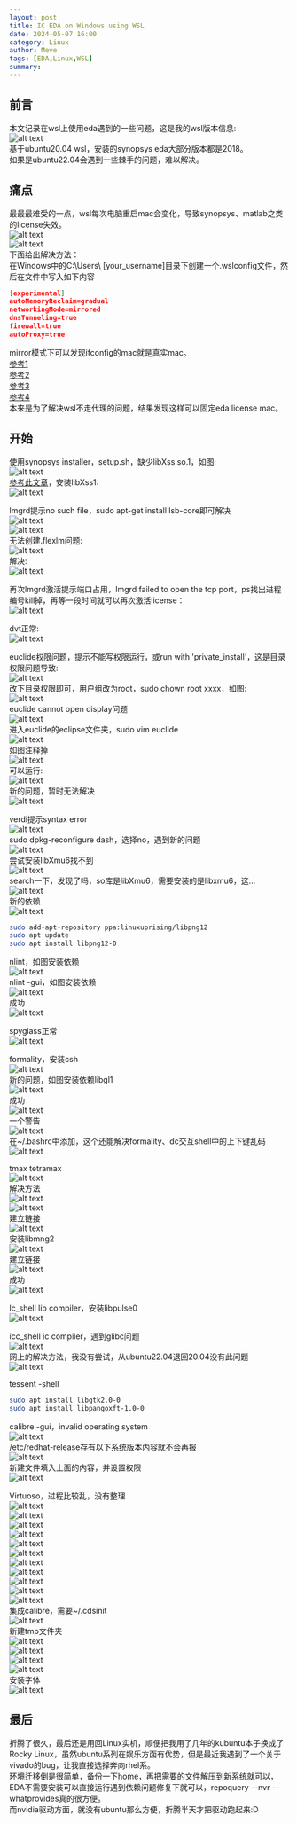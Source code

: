 ```yaml
---
layout: post
title: IC EDA on Windows using WSL
date: 2024-05-07 16:00
category: Linux
author: Meve
tags: [EDA,Linux,WSL]
summary: 
---
```


## 前言

本文记录在wsl上使用eda遇到的一些问题，这是我的wsl版本信息:<br>
![alt text](https://raw.githubusercontent.com/touchspeed/touchspeed.github.io/main/_posts/2024-05-07-ic-eda-on-windows-using-wsl/wsl.png)<br>
基于ubuntu20.04 wsl，安装的synopsys eda大部分版本都是2018。<br>
如果是ubuntu22.04会遇到一些棘手的问题，难以解决。

## 痛点

最最最难受的一点，wsl每次电脑重启mac会变化，导致synopsys、matlab之类的license失效。<br>
![alt text](https://raw.githubusercontent.com/touchspeed/touchspeed.github.io/main/_posts/2024-05-07-ic-eda-on-windows-using-wsl/lm1.png)<br>
![alt text](https://raw.githubusercontent.com/touchspeed/touchspeed.github.io/main/_posts/2024-05-07-ic-eda-on-windows-using-wsl/lm2.png)<br>
下面给出解决方法：<br>
在Windows中的C:\Users\ [your_username]目录下创建一个.wslconfig文件，然后在文件中写入如下内容

``` json
[experimental]
autoMemoryReclaim=gradual
networkingMode=mirrored
dnsTunneling=true
firewall=true
autoProxy=true
```
mirror模式下可以发现ifconfig的mac就是真实mac。<br>
[参考1](https://unix.stackexchange.com/questions/772303/machine-mac-address-with-ubuntu-on-top-of-wsl2)<br>
[参考2](https://github.com/microsoft/WSL/issues/5352)<br>
[参考3](https://github.com/microsoft/WSL/issues/5291)<br>
[参考4](https://github.com/microsoft/WSL/issues/10753)<br>
本来是为了解决wsl不走代理的问题，结果发现这样可以固定eda license mac。<br>

## 开始

使用synopsys installer，setup.sh，缺少libXss.so.1，如图:<br>
![alt text](https://raw.githubusercontent.com/touchspeed/touchspeed.github.io/main/_posts/2024-05-07-ic-eda-on-windows-using-wsl/2.png)<br>
[参考此文章](https://www.cnblogs.com/taitai139/p/14046962.html)，安装libXss1:<br>
![alt text](https://raw.githubusercontent.com/touchspeed/touchspeed.github.io/main/_posts/2024-05-07-ic-eda-on-windows-using-wsl/3.png)<br>

lmgrd提示no such file，sudo apt-get install lsb-core即可解决<br>
![alt text](https://raw.githubusercontent.com/touchspeed/touchspeed.github.io/main/_posts/2024-05-07-ic-eda-on-windows-using-wsl/4.png)<br>
![alt text](https://raw.githubusercontent.com/touchspeed/touchspeed.github.io/main/_posts/2024-05-07-ic-eda-on-windows-using-wsl/lsb.png)<br>
无法创建.flexlm问题:<br>
![alt text](https://raw.githubusercontent.com/touchspeed/touchspeed.github.io/main/_posts/2024-05-07-ic-eda-on-windows-using-wsl/5.png)<br>
解决:<br>
![alt text](https://raw.githubusercontent.com/touchspeed/touchspeed.github.io/main/_posts/2024-05-07-ic-eda-on-windows-using-wsl/6.png)<br>

再次lmgrd激活提示端口占用，lmgrd failed to open the tcp port，ps找出进程编号kill掉，再等一段时间就可以再次激活license：<br>
![alt text](https://raw.githubusercontent.com/touchspeed/touchspeed.github.io/main/_posts/2024-05-07-ic-eda-on-windows-using-wsl/7.png)<br>

dvt正常:<br>
![alt text](https://raw.githubusercontent.com/touchspeed/touchspeed.github.io/main/_posts/2024-05-07-ic-eda-on-windows-using-wsl/dvt.png)<br>

euclide权限问题，提示不能写权限运行，或run with 'private_install'，这是目录权限问题导致:<br>
![alt text](https://raw.githubusercontent.com/touchspeed/touchspeed.github.io/main/_posts/2024-05-07-ic-eda-on-windows-using-wsl/euclide1.png)<br>
改下目录权限即可，用户组改为root，sudo chown root xxxx，如图:<br>
![alt text](https://raw.githubusercontent.com/touchspeed/touchspeed.github.io/main/_posts/2024-05-07-ic-eda-on-windows-using-wsl/euclide2.png)<br>
euclide cannot open display问题<br>
![alt text](https://raw.githubusercontent.com/touchspeed/touchspeed.github.io/main/_posts/2024-05-07-ic-eda-on-windows-using-wsl/euclide3.png)<br>
进入euclide的eclipse文件夹，sudo vim euclide<br>
![alt text](https://raw.githubusercontent.com/touchspeed/touchspeed.github.io/main/_posts/2024-05-07-ic-eda-on-windows-using-wsl/euclide4.png)<br>
如图注释掉<br>
![alt text](https://raw.githubusercontent.com/touchspeed/touchspeed.github.io/main/_posts/2024-05-07-ic-eda-on-windows-using-wsl/euclide5.png)<br>
可以运行:<br>
![alt text](https://raw.githubusercontent.com/touchspeed/touchspeed.github.io/main/_posts/2024-05-07-ic-eda-on-windows-using-wsl/euclide6.png)<br>
新的问题，暂时无法解决<br>
![alt text](https://raw.githubusercontent.com/touchspeed/touchspeed.github.io/main/_posts/2024-05-07-ic-eda-on-windows-using-wsl/euclide7.png)<br>

verdi提示syntax error<br>
![alt text](https://raw.githubusercontent.com/touchspeed/touchspeed.github.io/main/_posts/2024-05-07-ic-eda-on-windows-using-wsl/verdi1.png)<br>
sudo dpkg-reconfigure dash，选择no，遇到新的问题<br>
![alt text](https://raw.githubusercontent.com/touchspeed/touchspeed.github.io/main/_posts/2024-05-07-ic-eda-on-windows-using-wsl/verdi2.png)<br>
尝试安装libXmu6找不到<br>
![alt text](https://raw.githubusercontent.com/touchspeed/touchspeed.github.io/main/_posts/2024-05-07-ic-eda-on-windows-using-wsl/verdi3.png)<br>
search一下，发现了吗，so库是libXmu6，需要安装的是libxmu6，这...<br>
![alt text](https://raw.githubusercontent.com/touchspeed/touchspeed.github.io/main/_posts/2024-05-07-ic-eda-on-windows-using-wsl/verdi4.png)<br>
新的依赖<br>
![alt text](https://raw.githubusercontent.com/touchspeed/touchspeed.github.io/main/_posts/2024-05-07-ic-eda-on-windows-using-wsl/verdi5.png)<br>

``` bash
sudo add-apt-repository ppa:linuxuprising/libpng12
sudo apt update
sudo apt install libpng12-0
```

nlint，如图安装依赖<br>
![alt text](https://raw.githubusercontent.com/touchspeed/touchspeed.github.io/main/_posts/2024-05-07-ic-eda-on-windows-using-wsl/nlint.png)<br>
nlint -gui，如图安装依赖<br>
![alt text](https://raw.githubusercontent.com/touchspeed/touchspeed.github.io/main/_posts/2024-05-07-ic-eda-on-windows-using-wsl/nlint1.png)<br>
成功<br>
![alt text](https://raw.githubusercontent.com/touchspeed/touchspeed.github.io/main/_posts/2024-05-07-ic-eda-on-windows-using-wsl/nlint2.png)<br>

spyglass正常<br>
![alt text](https://raw.githubusercontent.com/touchspeed/touchspeed.github.io/main/_posts/2024-05-07-ic-eda-on-windows-using-wsl/sg.png)<br>

formality，安装csh<br>
![alt text](https://raw.githubusercontent.com/touchspeed/touchspeed.github.io/main/_posts/2024-05-07-ic-eda-on-windows-using-wsl/fm.png)<br>
新的问题，如图安装依赖libgl1<br>
![alt text](https://raw.githubusercontent.com/touchspeed/touchspeed.github.io/main/_posts/2024-05-07-ic-eda-on-windows-using-wsl/fm1.png)<br>
成功<br>
![alt text](https://raw.githubusercontent.com/touchspeed/touchspeed.github.io/main/_posts/2024-05-07-ic-eda-on-windows-using-wsl/fm2.png)<br>
一个警告<br>
![alt text](https://raw.githubusercontent.com/touchspeed/touchspeed.github.io/main/_posts/2024-05-07-ic-eda-on-windows-using-wsl/fm3.png)<br>
在~/.bashrc中添加，这个还能解决formality、dc交互shell中的上下键乱码<br>
![alt text](https://raw.githubusercontent.com/touchspeed/touchspeed.github.io/main/_posts/2024-05-07-ic-eda-on-windows-using-wsl/fm4.png)<br>

tmax tetramax<br>
![alt text](https://raw.githubusercontent.com/touchspeed/touchspeed.github.io/main/_posts/2024-05-07-ic-eda-on-windows-using-wsl/tmax.png)<br>
解决方法<br>
![alt text](https://raw.githubusercontent.com/touchspeed/touchspeed.github.io/main/_posts/2024-05-07-ic-eda-on-windows-using-wsl/tmax1.png)<br>
![alt text](https://raw.githubusercontent.com/touchspeed/touchspeed.github.io/main/_posts/2024-05-07-ic-eda-on-windows-using-wsl/tmax2.png)<br>
建立链接<br>
![alt text](https://raw.githubusercontent.com/touchspeed/touchspeed.github.io/main/_posts/2024-05-07-ic-eda-on-windows-using-wsl/tmax3.png)<br>
安装libmng2<br>
![alt text](https://raw.githubusercontent.com/touchspeed/touchspeed.github.io/main/_posts/2024-05-07-ic-eda-on-windows-using-wsl/tmax4.png)<br>
建立链接<br>
![alt text](https://raw.githubusercontent.com/touchspeed/touchspeed.github.io/main/_posts/2024-05-07-ic-eda-on-windows-using-wsl/tmax5.png)<br>
成功<br>
![alt text](https://raw.githubusercontent.com/touchspeed/touchspeed.github.io/main/_posts/2024-05-07-ic-eda-on-windows-using-wsl/tmax6.png)<br>

lc_shell lib compiler，安装libpulse0<br>
![alt text](https://raw.githubusercontent.com/touchspeed/touchspeed.github.io/main/_posts/2024-05-07-ic-eda-on-windows-using-wsl/lc.png)<br>

icc_shell ic compiler，遇到glibc问题<br>
![alt text](https://raw.githubusercontent.com/touchspeed/touchspeed.github.io/main/_posts/2024-05-07-ic-eda-on-windows-using-wsl/icc.png)<br>
网上的解决方法，我没有尝试，从ubuntu22.04退回20.04没有此问题<br>
![alt text](https://raw.githubusercontent.com/touchspeed/touchspeed.github.io/main/_posts/2024-05-07-ic-eda-on-windows-using-wsl/icc1.png)<br>

tessent -shell<br>

``` bash
sudo apt install libgtk2.0-0
sudo apt install libpangoxft-1.0-0
```

calibre -gui，invalid operating system<br>
![alt text](https://raw.githubusercontent.com/touchspeed/touchspeed.github.io/main/_posts/2024-05-07-ic-eda-on-windows-using-wsl/calibre.png)<br>
/etc/redhat-release存有以下系统版本内容就不会再报<br>
![alt text](https://raw.githubusercontent.com/touchspeed/touchspeed.github.io/main/_posts/2024-05-07-ic-eda-on-windows-using-wsl/calibre1.png)<br>
新建文件填入上面的内容，并设置权限<br>
![alt text](https://raw.githubusercontent.com/touchspeed/touchspeed.github.io/main/_posts/2024-05-07-ic-eda-on-windows-using-wsl/calibre2.png)<br>

Virtuoso，过程比较乱，没有整理<br>
![alt text](https://raw.githubusercontent.com/touchspeed/touchspeed.github.io/main/_posts/2024-05-07-ic-eda-on-windows-using-wsl/image.png)<br>
![alt text](https://raw.githubusercontent.com/touchspeed/touchspeed.github.io/main/_posts/2024-05-07-ic-eda-on-windows-using-wsl/image-1.png)<br>
![alt text](https://raw.githubusercontent.com/touchspeed/touchspeed.github.io/main/_posts/2024-05-07-ic-eda-on-windows-using-wsl/image-2.png)<br>
![alt text](https://raw.githubusercontent.com/touchspeed/touchspeed.github.io/main/_posts/2024-05-07-ic-eda-on-windows-using-wsl/image-3.png)<br>
![alt text](https://raw.githubusercontent.com/touchspeed/touchspeed.github.io/main/_posts/2024-05-07-ic-eda-on-windows-using-wsl/image-4.png)<br>
![alt text](https://raw.githubusercontent.com/touchspeed/touchspeed.github.io/main/_posts/2024-05-07-ic-eda-on-windows-using-wsl/image-5.png)<br>
![alt text](https://raw.githubusercontent.com/touchspeed/touchspeed.github.io/main/_posts/2024-05-07-ic-eda-on-windows-using-wsl/image-6.png)<br>
![alt text](https://raw.githubusercontent.com/touchspeed/touchspeed.github.io/main/_posts/2024-05-07-ic-eda-on-windows-using-wsl/image-7.png)<br>
![alt text](https://raw.githubusercontent.com/touchspeed/touchspeed.github.io/main/_posts/2024-05-07-ic-eda-on-windows-using-wsl/image-8.png)<br>
![alt text](https://raw.githubusercontent.com/touchspeed/touchspeed.github.io/main/_posts/2024-05-07-ic-eda-on-windows-using-wsl/image-9.png)<br>
![alt text](https://raw.githubusercontent.com/touchspeed/touchspeed.github.io/main/_posts/2024-05-07-ic-eda-on-windows-using-wsl/image-10.png)<br>
集成calibre，需要~/.cdsinit<br>
![alt text](https://raw.githubusercontent.com/touchspeed/touchspeed.github.io/main/_posts/2024-05-07-ic-eda-on-windows-using-wsl/image-11.png)<br>
新建tmp文件夹<br>
![alt text](https://raw.githubusercontent.com/touchspeed/touchspeed.github.io/main/_posts/2024-05-07-ic-eda-on-windows-using-wsl/image-12.png)<br>
![alt text](https://raw.githubusercontent.com/touchspeed/touchspeed.github.io/main/_posts/2024-05-07-ic-eda-on-windows-using-wsl/image-13.png)<br>
![alt text](https://raw.githubusercontent.com/touchspeed/touchspeed.github.io/main/_posts/2024-05-07-ic-eda-on-windows-using-wsl/image-14.png)<br>
![alt text](https://raw.githubusercontent.com/touchspeed/touchspeed.github.io/main/_posts/2024-05-07-ic-eda-on-windows-using-wsl/image-15.png)<br>
安装字体<br>
![alt text](https://raw.githubusercontent.com/touchspeed/touchspeed.github.io/main/_posts/2024-05-07-ic-eda-on-windows-using-wsl/image-16.png)<br>


## 最后
折腾了很久，最后还是用回Linux实机，顺便把我用了几年的kubuntu本子换成了Rocky Linux，虽然ubuntu系列在娱乐方面有优势，但是最近我遇到了一个关于vivado的bug，让我直接选择奔向rhel系。<br>
环境迁移倒是很简单，备份一下home，再把需要的文件解压到新系统就可以，EDA不需要安装可以直接运行遇到依赖问题修复下就可以，repoquery --nvr --whatprovides真的很方便。<br>
而nvidia驱动方面，就没有ubuntu那么方便，折腾半天才把驱动跑起来:D